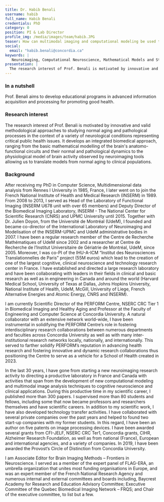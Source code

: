 ```yaml
---
title: Dr. Habib Benali
username: habib
full_name: Habib Benali
credentials: PhD
category: 0
position: PI & Lab Director 
profile_img: /media/images/team/habib.JPG
teaser: How can multimodal imaging and computational modeling be used to better understand which factors promote a healthy lifestyle?
social:
  email: "habib.benali@concordia.ca"
keywords: |
   Neuroimaging, Computational Neuroscience, Mathematical Models and Statistics, Signal and Image Processing, Functional and Anatomical Connectivity, Healthy Aging, Motor Learning, Neurodegenerative Deseases 
presentation: |
  The research interest of Prof. Benali is motivated by innovative and valid methodological approaches to studying normal aging and pathological processes in the context of a variety of neurological conditions representing critical public health issues. It develops an integrated biomedical approach, ranging from the basic mathematical modelling of the brain's anatomo-functional circuits and their normal and pathological dynamics to the physiological model of brain activity observed by neuroimaging tools allowing us to translate models from normal aging to clinical populations.
---
```


### In a nutshell

Prof. Benali aims to develop educational programs in advanced information acquisition and processing for promoting good health.

### Research interest

The research interest of Prof. Benali is motivated by innovative and valid methodological approaches to studying normal aging and pathological processes in the context of a variety of neurological conditions representing critical public health issues. It develops an integrated biomedical approach, ranging from the basic mathematical modelling of the brain's anatomo-functional circuits and their normal and pathological dynamics to the physiological model of brain activity observed by neuroimaging tools allowing us to translate models from normal aging to clinical populations.

### Background

After receiving my PhD in Computer Science, Multidimensional data analysis from Rennes I University in 1985, France, I later went on to join the French National Institute of Health and Medical Research (INSERM) in 1989. From 2008 to 2013, I served as Head of the Laboratory of Functional Imaging (INSERM U678 unit with over 65 members) and Deputy Director of the Biomedical Imaging Laboratory, INSERM - The National Center for Scientific Research (CNRS) and UPMC University until 2015. Together with Dr. Julien Doyon, from the Université de Montréal (UdeM), I founded and became co-director of the International Laboratory of Neuroimaging and Modelisation of the INSERM-UPMC and UdeM administrative bodies in 2007. I have been a regular research member of the Centre de Recherche Mathématiques of UdeM since 2002 and a researcher at Centre de Recherche de l’Institut Universitaire de Gériatrie de Montréal, UdeM, since 2005. Moreover, I was co-PI of the IHU-A-ICM “Institut des Neurosciences Translationnelles de Paris” project (55M euros) which lead to the creation of one of the largest cognitive, clinical neuroscience and technology research center in France. I have established and directed a large research laboratory and have been collaborating with leaders in their fields in clinical and basic research as well as in engineering in Canada and around the world (Harvard Medical School, University of Texas at Dallas, Johns Hopkins University, National Institute of Health, UdeM, McGill, University of Liege, French Alternative Energies and Atomic Energy, CNRS and INSERM).  


I am currently Scientific Director of the PERFORM Centre, NSERC CRC Tier 1 in Biomedical Imaging and Healthy Aging and Professor at the Faculty of Engineering and Computer Science at Concordia University.  A natural collaborator with an extensive network world-wide, I have been instrumental in solidifying the PERFORM Centre’s role in fostering interdisciplinary research collaborations between numerous departments and faculties across Concordia University as well as with many inter-institutional research networks locally, nationally, and internationally. This served to farther solidify PERFORM’s reputation in advancing health research and fostering innovative and dynamic research collaborations thus positioning the Centre to serve as a vehicle for a School of Health created in 2023.


In the last 30 years, I have gone from starting a new neuroimaging research activity to directing a productive laboratory in France and Canada with activities that span from the development of new computational modeling and multimodal image analysis techniques to cognitive neuroscience and clinical applications. During this productive time in my scientific career, I published more than 300 papers. I supervised more than 80 students and fellows, including some that now became professors and researchers themselves and have scientific careers. In addition to my scientific work, I have also developed technology transfer activities. I have collaborated with several private companies over the past years and helped to found two start-up companies with my former students. In this regard, I have been an author on five patents on image processing devices. I have been awarded several grants from CFI-JELF, NSERC CRC Ter1, Concordia grants, CIHR, Alzheimer Research Foundation, as well as from national (France), European and international agencies, and a variety of companies. In 2019, I have been awarded the Provost‘s Circle of Distinction from Concordia University. 


I am Associate Editor for Brain Imaging Methods – Frontiers in Neuroscience. I served as a member of the expert panel of FLAG-ERA, an umbrella organization that unites most funding organisations in Europe, and was an expert member of the French National Research Agency and numerous internal and external committees and boards including, Baycrest Academy for Research and Education Advisory Committee; Executive Committee of the Quebec Biomedical Imaging Network – FRQS; and Chair of the executive committee, to list but a few.


